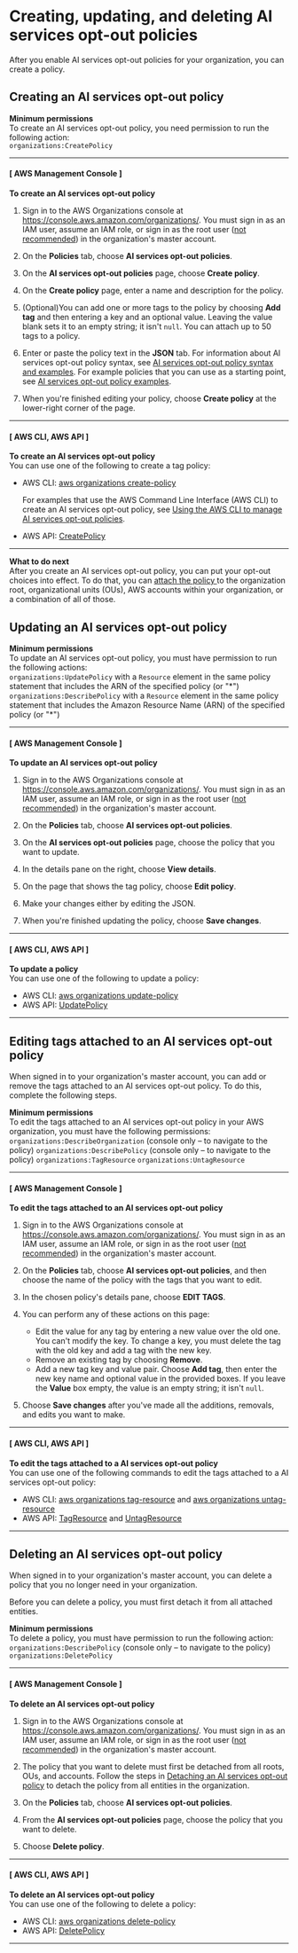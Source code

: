 # Creating, updating, and deleting AI services opt\-out policies<a name="orgs_manage_policies_ai-opt-out_create"></a>

After you enable AI services opt\-out policies for your organization, you can create a policy\.

## Creating an AI services opt\-out policy<a name="create-ai-opt-out-policy-procedure"></a>

**Minimum permissions**  
To create an AI services opt\-out policy, you need permission to run the following action:  
`organizations:CreatePolicy`

------
#### [ AWS Management Console ]

**To create an AI services opt\-out policy**

1. Sign in to the AWS Organizations console at [https://console\.aws\.amazon\.com/organizations/](https://console.aws.amazon.com/organizations/)\. You must sign in as an IAM user, assume an IAM role, or sign in as the root user \([not recommended](https://docs.aws.amazon.com/IAM/latest/UserGuide/best-practices.html#lock-away-credentials)\) in the organization's master account\. 

1. On the **Policies** tab, choose **AI services opt\-out policies**\.

1. On the **AI services opt\-out policies** page, choose **Create policy**\. 

1. On the **Create policy** page, enter a name and description for the policy\.

1. \(Optional\)You can add one or more tags to the policy by choosing **Add tag** and then entering a key and an optional value\. Leaving the value blank sets it to an empty string; it isn't `null`\. You can attach up to 50 tags to a policy\.

1. Enter or paste the policy text in the **JSON** tab\. For information about AI services opt\-out policy syntax, see [AI services opt\-out policy syntax and examples](orgs_manage_policies_ai-opt-out_syntax.md)\. For example policies that you can use as a starting point, see [AI services opt\-out policy examples](orgs_manage_policies_ai-opt-out_syntax.md#ai-opt-out-policy-examples)\.

1. When you're finished editing your policy, choose **Create policy** at the lower\-right corner of the page\.

------
#### [ AWS CLI, AWS API ]

**To create an AI services opt\-out policy**  
You can use one of the following to create a tag policy:
+ AWS CLI: [aws organizations create\-policy](https://docs.aws.amazon.com/cli/latest/reference/organizations/create-policy.html)

  For examples that use the AWS Command Line Interface \(AWS CLI\) to create an AI services opt\-out policy, see [Using the AWS CLI to manage AI services opt\-out policies](orgs_manage_policies_ai-opt-out_cli.md)\.
+ AWS API: [CreatePolicy](https://docs.aws.amazon.com/organizations/latest/APIReference/API_CreatePolicy.html)

------

**What to do next**  
After you create an AI services opt\-out policy, you can put your opt\-out choices into effect\. To do that, you can [attach the policy ](attach-tag-policy.md) to the organization root, organizational units \(OUs\), AWS accounts within your organization, or a combination of all of those\. 

## Updating an AI services opt\-out policy<a name="update-tag-policy-procedure"></a>

**Minimum permissions**  
To update an AI services opt\-out policy, you must have permission to run the following actions:  
`organizations:UpdatePolicy` with a `Resource` element in the same policy statement that includes the ARN of the specified policy \(or "\*"\)
`organizations:DescribePolicy` with a `Resource` element in the same policy statement that includes the Amazon Resource Name \(ARN\) of the specified policy \(or "\*"\)

------
#### [ AWS Management Console ]

**To update an AI services opt\-out policy**

1. Sign in to the AWS Organizations console at [https://console\.aws\.amazon\.com/organizations/](https://console.aws.amazon.com/organizations/)\. You must sign in as an IAM user, assume an IAM role, or sign in as the root user \([not recommended](https://docs.aws.amazon.com/IAM/latest/UserGuide/best-practices.html#lock-away-credentials)\) in the organization's master account\. 

1. On the **Policies** tab, choose **AI services opt\-out policies**\.

1. On the **AI services opt\-out policies** page, choose the policy that you want to update\.

1. In the details pane on the right, choose **View details**\. 

1. On the page that shows the tag policy, choose **Edit policy**\.

1. Make your changes either by editing the JSON\. 

1. When you're finished updating the policy, choose **Save changes**\.

------
#### [ AWS CLI, AWS API ]

**To update a policy**  
You can use one of the following to update a policy: 
+ AWS CLI: [aws organizations update\-policy](https://docs.aws.amazon.com/cli/latest/reference/organizations/update-policy.html)
+ AWS API: [UpdatePolicy](https://docs.aws.amazon.com/organizations/latest/APIReference/API_UpdatePolicy.html)

------

## Editing tags attached to an AI services opt\-out policy<a name="tag-ai-opt-out-policy-procedure"></a>

When signed in to your organization's master account, you can add or remove the tags attached to an AI services opt\-out policy\. To do this, complete the following steps\.

**Minimum permissions**  
To edit the tags attached to an AI services opt\-out policy in your AWS organization, you must have the following permissions:  
`organizations:DescribeOrganization` \(console only – to navigate to the policy\)
`organizations:DescribePolicy` \(console only – to navigate to the policy\)
`organizations:TagResource`
`organizations:UntagResource`

------
#### [ AWS Management Console ]

**To edit the tags attached to an AI services opt\-out policy**

1. Sign in to the AWS Organizations console at [https://console\.aws\.amazon\.com/organizations/](https://console.aws.amazon.com/organizations/)\. You must sign in as an IAM user, assume an IAM role, or sign in as the root user \([not recommended](https://docs.aws.amazon.com/IAM/latest/UserGuide/best-practices.html#lock-away-credentials)\) in the organization's master account\. 

1. On the **Policies** tab, choose **AI services opt\-out policies**, and then choose the name of the policy with the tags that you want to edit\.

1. In the chosen policy's details pane, choose **EDIT TAGS**\.

1. You can perform any of these actions on this page:
   + Edit the value for any tag by entering a new value over the old one\. You can't modify the key\. To change a key, you must delete the tag with the old key and add a tag with the new key\. 
   + Remove an existing tag by choosing **Remove**\.
   + Add a new tag key and value pair\. Choose **Add tag**, then enter the new key name and optional value in the provided boxes\. If you leave the **Value** box empty, the value is an empty string; it isn't `null`\.

1. Choose **Save changes** after you've made all the additions, removals, and edits you want to make\.

------
#### [ AWS CLI, AWS API ]

**To edit the tags attached to a AI services opt\-out policy**  
You can use one of the following commands to edit the tags attached to a AI services opt\-out policy:
+ AWS CLI: [aws organizations tag\-resource](https://docs.aws.amazon.com/cli/latest/reference/organizations/tag-resource.html) and [aws organizations untag\-resource](https://docs.aws.amazon.com/cli/latest/reference/organizations/untag-resource.html)
+ AWS API: [TagResource](https://docs.aws.amazon.com/organizations/latest/APIReference/API_TagResource.html) and [UntagResource](https://docs.aws.amazon.com/organizations/latest/APIReference/API_UntagResource.html)

------

## Deleting an AI services opt\-out policy<a name="delete-ai-opt-out-policy-procedure"></a>

When signed in to your organization's master account, you can delete a policy that you no longer need in your organization\. 

Before you can delete a policy, you must first detach it from all attached entities\.

**Minimum permissions**  
To delete a policy, you must have permission to run the following action:  
`organizations:DescribePolicy` \(console only – to navigate to the policy\)
`organizations:DeletePolicy`

------
#### [ AWS Management Console ]

**To delete an AI services opt\-out policy**

1. Sign in to the AWS Organizations console at [https://console\.aws\.amazon\.com/organizations/](https://console.aws.amazon.com/organizations/)\. You must sign in as an IAM user, assume an IAM role, or sign in as the root user \([not recommended](https://docs.aws.amazon.com/IAM/latest/UserGuide/best-practices.html#lock-away-credentials)\) in the organization's master account\. 

1. The policy that you want to delete must first be detached from all roots, OUs, and accounts\. Follow the steps in [Detaching an AI services opt\-out policy](orgs_manage_policies_ai-opt-out_attach.md#orgs_manage_policies_ai-opt-out_detach) to detach the policy from all entities in the organization\.

1. On the **Policies** tab, choose **AI services opt\-out policies**\.

1. From the **AI services opt\-out policies** page, choose the policy that you want to delete\. 

1. Choose **Delete policy**\.

------
#### [ AWS CLI, AWS API ]

**To delete an AI services opt\-out policy**  
You can use one of the following to delete a policy:
+ AWS CLI: [aws organizations delete\-policy](https://docs.aws.amazon.com/cli/latest/reference/organizations/delete-policy.html)
+ AWS API: [DeletePolicy](https://docs.aws.amazon.com/organizations/latest/APIReference/API_DeletePolicy.html)

------
